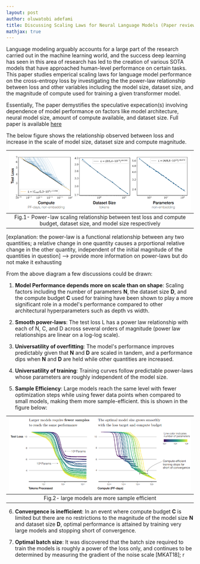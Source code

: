 ```yaml
---
layout: post
author: oluwatobi adefami
title: Discussing Scaling Laws for Neural Language Models (Paper review)
mathjax: true
---
```



Language modeling arguably accounts for a large part of the research carried out in the machine learning world, and the success deep learning has seen in this area of research has led to the creation of various SOTA models that have approached human-level performance on certain tasks. This paper studies emperical scaling laws for language model performance on the cross-entropy loss by investigating the the power-law relationship between loss and other variables including the model size, dataset size, and the magnitude of compute used for training a given transformer model.

Essentially, The paper demystifies the speculative expecation(s) involving dependence of model performance on factors like model architecture, neural model size, amount of compute available, and dataset size. Full paper is available [here](https://arxiv.org/abs/2001.08361)

The below figure shows the relationship observed between loss and increase in the scale of model size, dataset size and compute magnitude. 

|![loss relstionship prelim](/assets/power-law-relationship1.png)|
|:--:|
|Fig.1- Power-law scaling relationship between test loss and compute budget, dataset size, and model size respectively|

[explanation: the power-law is a functional relationship between any two quantities; a relative change in one quantity causes a prportional relative change in the other quantity, independent of the initial magnitude of the quantities in question] --> provide more information on power-laws but do not make it exhausting


From the above diagram a few discussions could be drawn:

1. **Model Performance depends more on scale than on shape**: Scaling factors including the number of parameters **N**, the dataset size **D**, and the compute budget **C** used for training have been shown to play a more significant role in a model's performance compared to other architectural hyperparameters such as depth vs width.

2. **Smooth power-laws**: The test loss L has a power law relationship with each of N, C, and D across several orders of magnitude (power law relationships are linear on a log-log scale). 

3. **Universatility of overfitting**: The model's performance improves predictably given that **N** and **D** are scaled in tandem, and a performance dips when **N** and **D** are held while other quantities are increased.

4. **Universatility of training**: Training curves follow predictable power-laws whose parameters are roughly independent of the model size.

5. **Sample Efficiency**: Large models reach the same level with fewer optimization steps while using fewer data points when compared to small models, making them more sample-efficient. this is shown in the figure below:

|![sample efficiency of large models000](/assets/sample-efficiency.png)|
|:--:|
|Fig.2- large models are more sample efficient|

6. **Convergence is inefficient**: In an event where compute budget **C** is limited but there are no restrictions to the magnitude of the model size **N** and dataset size **D**, optimal performance is attained by training very large models and stopping short of convergence.

7. **Optimal batch size**: It was discovered that the batch size required to train the models is roughly a power of the loss only, and continues to be determined by measuring the gradient of the noise scale [MKAT18]; r 